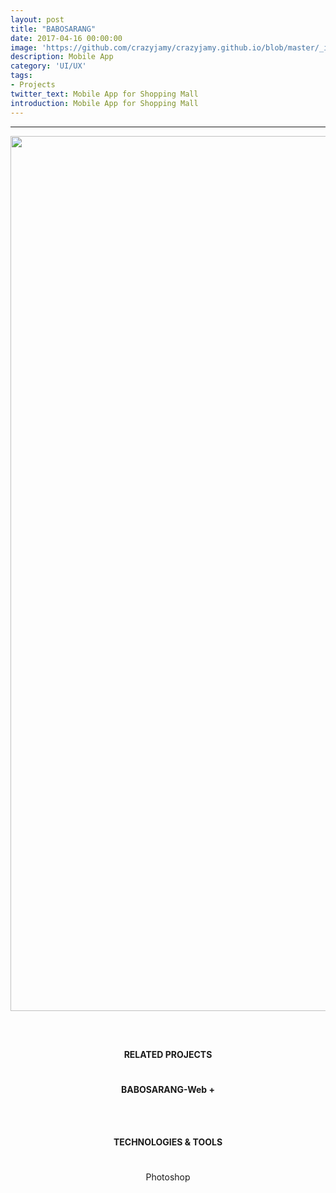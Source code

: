 ```yaml
---
layout: post
title: "BABOSARANG"
date: 2017-04-16 00:00:00
image: 'https://github.com/crazyjamy/crazyjamy.github.io/blob/master/_images/_thumbnail/babosarang-m.png?raw=true'
description: Mobile App
category: 'UI/UX'
tags:
- Projects
twitter_text: Mobile App for Shopping Mall
introduction: Mobile App for Shopping Mall
---
```

---
<div align="center" style="line-height: 2; font-family: -apple-system, BlinkMacSystemFont, Lato, Roboto, Segoe UI, Helvetica Neue, Helvetica, Verdana, Arial, sans-serif;">
<img src="https://github.com/crazyjamy/crazyjamy.github.io/blob/master/_images/_post/babosarang/mobile-ui-babosarang_01.jpg?raw=true" alt="" style="width: 1400px;">
 <br /> <br /><br />
<strong> RELATED PROJECTS </strong> <br /><br />
<a href="https://crazyjamy.github.io/babosarang-web/" style="font-weight: bold; text-decoration: none;">BABOSARANG-Web +</a>   <br /><br /><br />
<strong>TECHNOLOGIES & TOOLS </strong> <br /><br />
Photoshop <br />
</div>



